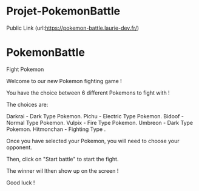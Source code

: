 # Projet-PokemonBattle

Public Link (url:https://pokemon-battle.laurie-dev.fr/)

# PokemonBattle 
Fight Pokemon 
 
 
Welcome to our new Pokemon fighting game ! 
 
You have the choice between 6 different Pokemons to fight with ! 
 
The choices are: 
 
Darkrai - Dark Type Pokemon. 
Pichu - Electric Type Pokemon. 
Bidoof - Normal Type Pokemon. 
Vulpix - Fire Type Pokemon. 
Umbreon - Dark Type Pokemon. 
Hitmonchan - Fighting Type . 
 
Once you have selected your Pokemon, you will need to choose your opponent. 
 
Then, click on "Start battle" to start the fight. 
 
The winner wil lthen show up on the screen ! 
 
 
Good luck ! 

